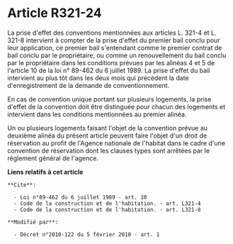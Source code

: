 # Article R321-24

La prise d'effet des conventions mentionnées aux articles L. 321-4 et L. 321-8 intervient à compter de la prise d'effet du
premier bail conclu pour leur application, ce premier bail s'entendant comme le premier contrat de bail conclu par le
propriétaire, ou comme un renouvellement du bail conclu par le propriétaire dans les conditions prévues par les alinéas 4 et
5 de l'article 10 de la loi n° 89-462 du 6 juillet 1989. La prise d'effet du bail intervient au plus tôt dans les deux mois
qui précèdent la date d'enregistrement de la demande de conventionnement. 

En cas de convention unique portant sur plusieurs logements, la prise d'effet de la convention doit être distinguée pour
chacun des logements et intervient dans les conditions mentionnées au premier alinéa. 

Un ou plusieurs logements faisant l'objet de la convention prévue au deuxième alinéa du présent article peuvent faire l'objet
d'un droit de réservation au profit de l'Agence nationale de l'habitat dans le cadre d'une convention de réservation dont les
clauses types sont arrêtées par le règlement général de l'agence.

**Liens relatifs à cet article**

	**Cite**:

	  - Loi n°89-462 du 6 juillet 1989 - art. 10
	  - Code de la construction et de l'habitation. - art. L321-4
	  - Code de la construction et de l'habitation. - art. L321-8

	**Modifié par**:

	  - Décret n°2010-122 du 5 février 2010 - art. 1
